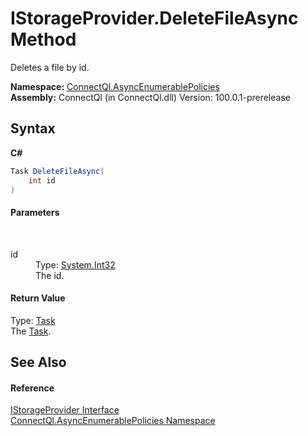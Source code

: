 # IStorageProvider.DeleteFileAsync Method 
 

Deletes a file by id.

**Namespace:**&nbsp;<a href="N_ConnectQl_AsyncEnumerablePolicies">ConnectQl.AsyncEnumerablePolicies</a><br />**Assembly:**&nbsp;ConnectQl (in ConnectQl.dll) Version: 100.0.1-prerelease

## Syntax

**C#**<br />
``` C#
Task DeleteFileAsync(
	int id
)
```


#### Parameters
&nbsp;<dl><dt>id</dt><dd>Type: <a href="http://msdn2.microsoft.com/en-us/library/td2s409d" target="_blank">System.Int32</a><br />The id.</dd></dl>

#### Return Value
Type: <a href="http://msdn2.microsoft.com/en-us/library/dd235678" target="_blank">Task</a><br />The <a href="http://msdn2.microsoft.com/en-us/library/dd235678" target="_blank">Task</a>.

## See Also


#### Reference
<a href="T_ConnectQl_AsyncEnumerablePolicies_IStorageProvider">IStorageProvider Interface</a><br /><a href="N_ConnectQl_AsyncEnumerablePolicies">ConnectQl.AsyncEnumerablePolicies Namespace</a><br />